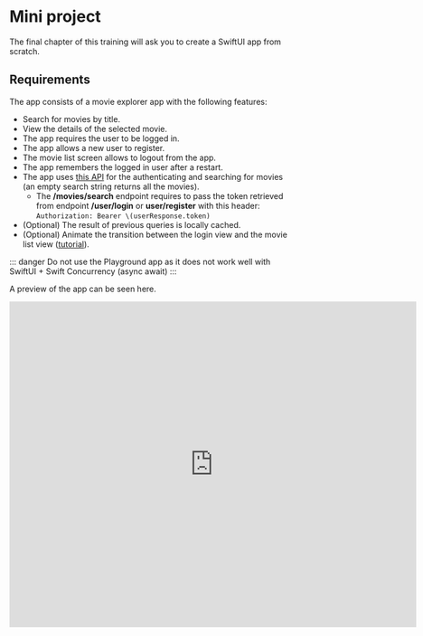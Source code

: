 # Mini project

The final chapter of this training will ask you to create a SwiftUI app from scratch.

## Requirements

The app consists of a movie explorer app with the following features:

- Search for movies by title.
- View the details of the selected movie.
- The app requires the user to be logged in.
- The app allows a new user to register.
- The movie list screen allows to logout from the app.
- The app remembers the logged in user after a restart.
- The app uses [this API](https://vue-js-backend.herokuapp.com/api-docs/#/) for the authenticating and searching for movies (an empty search string returns all the movies).
  - The **/movies/search** endpoint requires to pass the token retrieved from endpoint **/user/login** or **user/register** with this header: `Authorization: Bearer \(userResponse.token)`
- (Optional) The result of previous queries is locally cached.
- (Optional) Animate the transition between the login view and the movie list view ([tutorial](https://www.hackingwithswift.com/quick-start/swiftui/how-to-add-and-remove-views-with-a-transition)).

::: danger
Do not use the Playground app as it does not work well with SwiftUI + Swift Concurrency (async await)
:::

A preview of the app can be seen here.

<iframe
 width="720"
 height="576"
 src="https://www.youtube.com/embed/vh5AlaGK0Eo"
 title="YouTube video player"
 frameborder="0"
 allow="accelerometer; autoplay; clipboard-write; encrypted-media; gyroscope; picture-in-picture"
 allowfullscreen />

## Hints

- There many techniques to handle the flow from the login view to the movie list view.
On of them is to rely on a logged state.
The following show broadly how if looks like. 

```swift
struct ContentView: View {
    @State var loggedIn: false
    
    var body: some View {
        if loggedIn {
            MovieListView()
        } else {
            LoginView { newLoggedIn in
                loggedIn = newLoggedIn
            }
        }
    }
}
```

- In the login view, use an enum to track the state of the login view so that you can disable the login button when a request is running.

```swift
enum LoginState {
    case neutral, loading, success, failure
}
struct LoginView: View {
    @State private var loginState: LoginState = .neutral
    // other code
}
```

- Use a Task object to run async code.

```swift
Button("Login") { 
    loginState = .loading
    Task {
        if await login() {
            onLoginSuccess(true)
        }
    }
}
```

- Use [DebouncedOnChange](https://github.com/Tunous/DebouncedOnChange) Swift package to optimize search.
- To generate the initial code for a preview, open a view and then use the Xcode feature *Editor -> Create preview* 
- The List view requires that you specify an id field `List(movies, id: \.title)` or that the items conform to Identifiable protocol
- If you can't add SwiftPM packages from Xcode, add them by editing the *package.swift* file.
Here is an example below.

@[code swift](../../../corrections/iOS-training-Moovy.swiftpm/Package.swift)